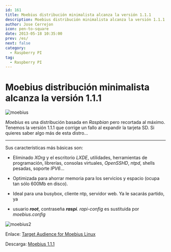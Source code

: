 ```yaml
---
id: 161
title: Moebius distribución minimalista alcanza la versión 1.1.1
description: Moebius distribución minimalista alcanza la versión 1.1.1
author: Jose Cerrejon
icon: pen-to-square
date: 2013-05-18 10:35:00
prev: /es/
next: false
category:
  - Raspberry PI
tag:
  - Raspberry PI
---
```


# Moebius distribución minimalista alcanza la versión 1.1.1

![moebius](/images/moebius.jpg)

*Moebius* es una distribución basada en *Raspbian* pero recortada al máximo. Tenemos la versión 1.1.1 que corrige un fallo al expandir la tarjeta SD. Si quieres saber algo más de esta distro...

- - -
Sus características más básicas son:

* Eliminado *XOrg* y el escritorio *LXDE*, utilidades, herramientas de programación, librerías, consolas virtuales, *OpenSSHD*, *ntpd*, shells pesadas, soporte *IPV6*...

* Optimizada para ahorrar memoria para los servicios y espacio (ocupa tan sólo 600Mb en disco).

* Ideal para una busybox, cliente ntp, servidor web. Ya le sacarás partido, ya

* usuario ***root***, contraseña ***raspi***. *rapi-config* es sustituida por *moebius.config*

![moebius2](/images/moebius2.jpg)

Enlace: [Target Audience for Moebius Linux](http://moebiuslinux.sourceforge.net/release/target-audience-for-moebius-linux/)

Descarga: [Moebius 1.1.1](http://sourceforge.net/projects/moebiuslinux/files/raspberry.stable/)
